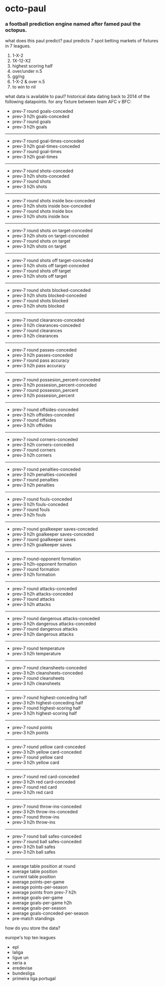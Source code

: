 # octo-paul

### a football prediction engine named after famed paul the octopus.

what does this paul predict?
paul predicts 7 spot betting markets of fixtures in 7 leagues.

1. 1-X-2
2. 1X-12-X2
3. highest scoring half
4. over/under n.5
5. gg/ng
6. 1-X-2 & over n.5
7. to win to nil

what data is available to paul?
historical data dating back to 2014 of the following datapoints.
for any fixture between team AFC v BFC:

- prev-7 round goals-conceded
- prev-3 h2h goals-conceded
- prev-7 round goals
- prev-3 h2h goals
---
- prev-7 round goal-times-conceded
- prev-3 h2h goal-times-conceded
- prev-7 round goal-times
- prev-3 h2h goal-times
---
- prev-7 round shots-conceded
- prev-3 h2h shots-conceded
- prev-7 round shots
- prev-3 h2h shots
---
- prev-7 round shots inside box-conceded
- prev-3 h2h shots inside box-conceded
- prev-7 round shots inside box
- prev-3 h2h shots inside box
---
- prev-7 round shots on target-conceded
- prev-3 h2h shots on target-conceded
- prev-7 round shots on target
- prev-3 h2h shots on target
---
- prev-7 round shots off target-conceded
- prev-3 h2h shots off target-conceded
- prev-7 round shots off target
- prev-3 h2h shots off target
---
- prev-7 round shots blocked-conceded
- prev-3 h2h shots blocked-conceded
- prev-7 round shots blocked
- prev-3 h2h shots blocked
---
- prev-7 round clearances-conceded
- prev-3 h2h clearances-conceded
- prev-7 round clearances
- prev-3 h2h clearances
---
- prev-7 round passes-conceded
- prev-3 h2h passes-conceded
- prev-7 round pass accuracy
- prev-3 h2h pass accuracy
---
- prev-7 round possesion_percent-conceded
- prev-3 h2h possesion_percent-conceded
- prev-7 round possesion_percent
- prev-3 h2h possesion_percent
---
- prev-7 round offsides-conceded
- prev-3 h2h offsides-conceded
- prev-7 round offsides
- prev-3 h2h offsides
---
- prev-7 round corners-conceded
- prev-3 h2h corners-conceded
- prev-7 round corners
- prev-3 h2h corners
---
- prev-7 round penalties-conceded
- prev-3 h2h penalties-conceded
- prev-7 round penalties
- prev-3 h2h penalties
---
- prev-7 round fouls-conceded
- prev-3 h2h fouls-conceded
- prev-7 round fouls
- prev-3 h2h fouls
---
- prev-7 round goalkeeper saves-conceded
- prev-3 h2h goalkeeper saves-conceded
- prev-7 round goalkeeper saves
- prev-3 h2h goalkeeper saves
---
- prev-7 round-opponent formation
- prev-3 h2h-opponent formation
- prev-7 round formation
- prev-3 h2h formation
---
- prev-7 round attacks-conceded
- prev-3 h2h attacks-conceded
- prev-7 round attacks
- prev-3 h2h attacks
---
- prev-7 round dangerous attacks-conceded
- prev-3 h2h dangerous attacks-conceded
- prev-7 round dangerous attacks
- prev-3 h2h dangerous attacks
---
- prev-7 round temperature
- prev-3 h2h temperature
---
- prev-7 round cleansheets-conceded
- prev-3 h2h cleansheets-conceded
- prev-7 round cleansheets
- prev-3 h2h cleansheets
---
- prev-7 round highest-conceding half
- prev-3 h2h highest-conceding half
- prev-7 round highest-scoring half
- prev-3 h2h highest-scoring half
---
- prev-7 round points
- prev-3 h2h points
---
- prev-7 round yellow card-conceded
- prev-3 h2h yellow card-conceded
- prev-7 round yellow card
- prev-3 h2h yellow card
---
- prev-7 round red card-conceded
- prev-3 h2h red card-conceded
- prev-7 round red card
- prev-3 h2h red card
---
- prev-7 round throw-ins-conceded
- prev-3 h2h throw-ins-conceded
- prev-7 round throw-ins
- prev-3 h2h throw-ins
---
- prev-7 round ball safes-conceded
- prev-7 round ball safes-conceded
- prev-3 h2h ball safes
- prev-3 h2h ball safes
---
- average table position at round
- average table position
- current table position
- average points-per-game
- average points-per-season
- average points from prev-7 h2h
- average goals-per-game
- average goals-per-game h2h
- average goals-per-season
- average goals-conceded-per-season
- pre-match standings

how do you store the data?



europe's top ten leagues
- epl
- laliga
- ligue un
- seria a
- eredevise
- bundesliga
- primeira liga portugal
